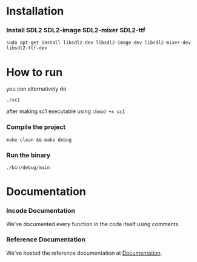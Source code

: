 # Installation
### Install SDL2 SDL2-image SDL2-mixer SDL2-ttf
```
sudo apt-get install libsdl2-dev libsdl2-image-dev libsdl2-mixer-dev libsdl2-ttf-dev

```

# How to run
you can alternatively do
```
./sc1
```
after making sc1 executable using ```chmod +x sc1```
### Compile the project
```
make clean && make debug
```
### Run the binary
```
./bin/debug/main
```

# Documentation
### Incode Documentation
We've documented every function in the code itself using comments.

### Reference Documentation
We've hosted the reference documentation at [Documentation](https://mrityunjai01.github.io/maze-game-using-sdl/index.html).
